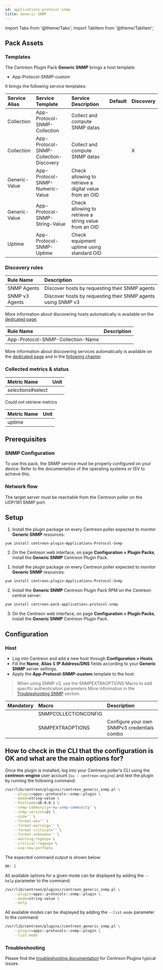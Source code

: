 ```yaml
---
id: applications-protocol-snmp
title: Generic SNMP
---
```

import Tabs from '@theme/Tabs';
import TabItem from '@theme/TabItem';

## Pack Assets

### Templates

The Centreon Plugin Pack **Generic SNMP** brings a host template:

* App-Protocol-SNMP-custom

It brings the following service templates:

| Service Alias | Service Template                       | Service Description                                    | Default | Discovery |
|:--------------|:---------------------------------------|:-------------------------------------------------------|:--------|:----------|
| Collection    | App-Protocol-SNMP-Collection           | Collect and compute SNMP datas                         |         |           |
| Collection    | App-Protocol-SNMP-Collection-Discovery | Collect and compute SNMP datas                         |         | X         |
| Generic-Value | App-Protocol-SNMP-Numeric-Value        | Check allowing to retrieve a digital value from an OID |         |           |
| Generic-Value | App-Protocol-SNMP-String-Value         | Check allowing to retrieve a string value from an OID  |         |           |
| Uptime        | App-Protocol-SNMP-Uptime               | Check equipment uptime using standard OID              |         |           |

### Discovery rules

<Tabs groupId="sync">
<TabItem value="Host" label="Host">

| Rule Name       | Description                                                  |
|:----------------|:-------------------------------------------------------------|
| SNMP Agents     | Discover hosts by requesting their SNMP agents               |
| SNMP v3 Agents  | Discover hosts by requesting their SNMP agents using SNMP v3 |

More information about discovering hosts automatically is available on the [dedicated page](/docs/monitoring/discovery/hosts-discovery).

</TabItem>
<TabItem value="Service" label="Service">

| Rule Name                         | Description |
|:----------------------------------|:------------|
| App-Protocol-SNMP-Collection-Name |             |

More information about discovering services automatically is available on the [dedicated page](/docs/monitoring/discovery/services-discovery)
and in the [following chapter](/docs/monitoring/discovery/services-discovery/#discovery-rules).

</TabItem>
</Tabs>

### Collected metrics & status

<Tabs groupId="sync">
<TabItem value="Collection" label="Collection">

| Metric Name         | Unit  |
|:--------------------|:------|
| *selections*#select |       |

</TabItem>
<TabItem value="Generic-Value" label="Generic-Value">

Could not retrieve metrics

</TabItem>
<TabItem value="Uptime" label="Uptime">

| Metric Name | Unit  |
|:------------|:------|
| uptime      |       |

</TabItem>
</Tabs>

## Prerequisites

### SNMP Configuration

To use this pack, the SNMP service must be properly configured on your device. Refer to
the documentation of the operating systems or ISV to achieve this. 

### Network flow

The target server must be reachable from the Centreon poller on the UDP/161
SNMP port.

## Setup

<Tabs groupId="sync">
<TabItem value="Online License" label="Online License">

1. Install the plugin package on every Centreon poller expected to monitor **Generic SNMP** resources:

```bash
yum install centreon-plugin-Applications-Protocol-Snmp
```

2. On the Centreon web interface, on page **Configuration > Plugin Packs**, install the **Generic SNMP** Centreon Plugin Pack.

</TabItem>
<TabItem value="Offline License" label="Offline License">

1. Install the plugin package on every Centreon poller expected to monitor **Generic SNMP** resources:

```bash
yum install centreon-plugin-Applications-Protocol-Snmp
```

2. Install the **Generic SNMP** Centreon Plugin Pack RPM on the Centreon central server:

```bash
yum install centreon-pack-applications-protocol-snmp
```

3. On the Centreon web interface, on page **Configuration > Plugin Packs**, install the **Generic SNMP** Centreon Plugin Pack.

</TabItem>
</Tabs>

## Configuration

### Host

* Log into Centreon and add a new host through **Configuration > Hosts**.
* Fill the **Name**, **Alias** & **IP Address/DNS** fields according to your **Generic SNMP** server settings.
* Apply the **App-Protocol-SNMP-custom** template to the host.

> When using SNMP v3, use the SNMPEXTRAOPTIONS Macro to add specific authentication parameters 
> More information in the [Troubleshooting SNMP](../getting-started/how-to-guides/troubleshooting-plugins.md#snmpv3-options-mapping) section.

| Mandatory   | Macro                | Description                                  |
|:------------|:---------------------|:---------------------------------------------|
|             | SNMPCOLLECTIONCONFIG |                                              |
|             | SNMPEXTRAOPTIONS     | Configure your own SNMPv3 credentials combo  |

## How to check in the CLI that the configuration is OK and what are the main options for?

Once the plugin is installed, log into your Centreon poller's CLI using the
**centreon-engine** user account (`su - centreon-engine`) and test the plugin by
running the following command:

```bash
/usr/lib/centreon/plugins//centreon_generic_snmp.pl \
    --plugin=apps::protocols::snmp::plugin \
    --mode=string-value \
    --hostname=10.0.0.1 \
    --snmp-community='my-snmp-community' \
    --snmp-version=2c \
    --oid='' \
    --format-ok='' \
    --format-warning='' \
    --format-critical='' \
    --format-unknown='' \
    --warning-regexp= \
    --critical-regexp= \
    --use-new-perfdata
```

The expected command output is shown below:

```bash
OK: | 
```

All available options for a given mode can be displayed by adding the
`--help` parameter to the command:

```bash
/usr/lib/centreon/plugins//centreon_generic_snmp.pl \
    --plugin=apps::protocols::snmp::plugin \
    --mode=string-value \
    --help
```

All available modes can be displayed by adding the `--list-mode` parameter to
the command:

```bash
/usr/lib/centreon/plugins//centreon_generic_snmp.pl \
    --plugin=apps::protocols::snmp::plugin \
    --list-mode
```

### Troubleshooting

Please find the [troubleshooting documentation](../getting-started/how-to-guides/troubleshooting-plugins.md)
for Centreon Plugins typical issues.

